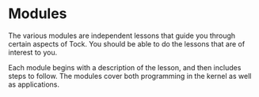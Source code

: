 # Modules

The various modules are independent lessons that guide you through certain
aspects of Tock. You should be able to do the lessons that are of interest to
you.

Each module begins with a description of the lesson, and then includes steps to
follow. The modules cover both programming in the kernel as well as
applications.
